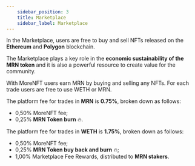 ```yaml
---
    sidebar_position: 3
    title: Marketplace
    sidebar_label: Marketplace
---
```


In the Marketplace, users are free to buy and sell NFTs released on the **Ethereum** and **Polygon** blockchain.

The Marketplace plays a key role in the **economic sustainability of the MRN token** and it is also a powerful resource to create value for the community.

With MoreNFT users earn MRN by buying and selling any NFTs. For each trade users are free to use WETH or MRN.

The platform fee for trades in **MRN** is **0.75%**, broken down as follows:
- 0,50% MoreNFT fee;
- 0,25% **MRN Token burn** 🔥.

The platform fee for trades in **WETH** is **1.75%**, broken down as follows:
- 0,50% MoreNFT fee;
- 0,25% **MRN Token buy back and burn** 🔥;
- 1,00% Marketplace Fee Rewards, distributed to **MRN stakers**.
